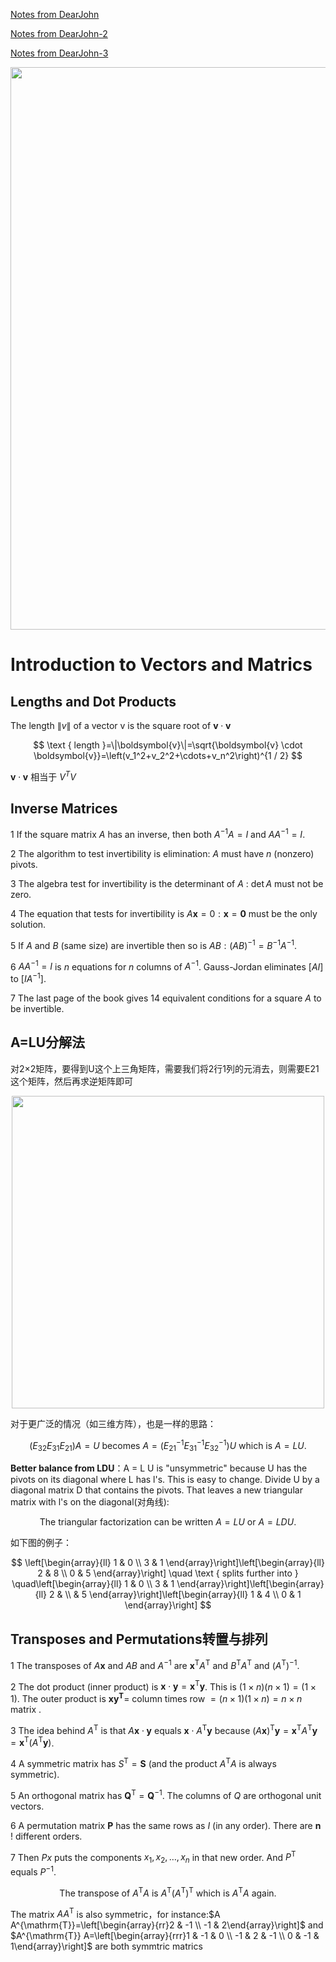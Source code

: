 <a href="https://dearjohnsonny.github.io/Notes-from-DearJohn/">Notes from DearJohn</a>

<a href="https://dearjohnsonny.github.io/Notes-from-DearJohn-2/">Notes from DearJohn-2</a>

<a href="https://dearjohnsonny.github.io/Notes-from-DearJohn-3/">Notes from DearJohn-3</a>

<div align=center>
<img src="https://user-images.githubusercontent.com/111955215/195361749-01b1343d-0dc6-497b-bbc1-1b0ae149ca5e.png" width="900">
</div>

# Introduction to Vectors and Matrics

## Lengths and Dot Products
The length $\|v\|$ of a vector v is the square root of $\boldsymbol{v} \cdot \boldsymbol{v}$ 

$$
\text { length }=\|\boldsymbol{v}\|=\sqrt{\boldsymbol{v} \cdot \boldsymbol{v}}=\left(v_1^2+v_2^2+\cdots+v_n^2\right)^{1 / 2}
$$

$\boldsymbol{v} \cdot \boldsymbol{v}$ 相当于 $V^T V$

## Inverse Matrices

1 If the square matrix $A$ has an inverse, then both $A^{-1} A=I$ and $A A^{-1}=I$.

2 The algorithm to test invertibility is elimination: $A$ must have $n$ (nonzero) pivots.

3 The algebra test for invertibility is the determinant of $A$ : $\operatorname{det} A$ must not be zero.

4 The equation that tests for invertibility is $A \boldsymbol{x}=0: \boldsymbol{x}=\mathbf{0}$ must be the only solution.

5 If $A$ and $B$ (same size) are invertible then so is $A B:(A B)^{-1}=B^{-1} A^{-1}$.

6 $A A^{-1}=I$ is $n$ equations for $n$ columns of $A^{-1}$. Gauss-Jordan eliminates $[A I]$ to $\left[I A^{-1}\right]$.

7 The last page of the book gives 14 equivalent conditions for a square $A$ to be invertible.

## A=LU分解法

对2×2矩阵，要得到U这个上三角矩阵，需要我们将2行1列的元消去，则需要E21这个矩阵，然后再求逆矩阵即可

<div align=center>
<img src="https://user-images.githubusercontent.com/111955215/195482901-fb755dad-6ca3-433e-a835-85b4726ac0de.png" width="500">
</div>

对于更广泛的情况（如三维方阵），也是一样的思路：

$$
\left(E_{32} E_{31} E_{21}\right) A=U \text { becomes } A=\left(E_{21}^{-1} E_{31}^{-1} E_{32}^{-1}\right) U \text { which is } A=L U \text {. }
$$

**Better balance from LDU**：A = L U is "unsymmetric" because U has the pivots on its diagonal where L has l's. This is easy to change. Divide U by a diagonal matrix D that contains the pivots. That leaves a new triangular matrix with l's on the diagonal(对角线): 

$$
\text { The triangular factorization can be written } A=L U \text { or } A=L D U \text {. }
$$

如下图的例子：

$$
\left[\begin{array}{ll}
1 & 0 \\
3 & 1
\end{array}\right]\left[\begin{array}{ll}
2 & 8 \\
0 & 5
\end{array}\right] \quad \text { splits further into } \quad\left[\begin{array}{ll}
1 & 0 \\
3 & 1
\end{array}\right]\left[\begin{array}{ll}
2 & \\
& 5
\end{array}\right]\left[\begin{array}{ll}
1 & 4 \\
0 & 1
\end{array}\right]
$$

## Transposes and Permutations转置与排列
1 The transposes of $A \boldsymbol{x}$ and $A B$ and $A^{-1}$ are $\boldsymbol{x}^{\mathrm{T}} A^{\mathrm{T}}$ and $B^{\mathrm{T}} A^{\mathrm{T}}$ and $\left(A^{\mathrm{T}}\right)^{-1}$.

2 The dot product (inner product) is $\boldsymbol{x} \cdot \boldsymbol{y}=\boldsymbol{x}^{\mathrm{T}} \boldsymbol{y}$. This is $(1 \times n)(n \times 1)=(1 \times 1)$. The outer product is $\boldsymbol{x} \boldsymbol{y}^{\mathbf{T}}=$ column times row $=(n \times 1)(1 \times n)=n \times n$ matrix .

3 The idea behind $A^{\mathrm{T}}$ is that $A \boldsymbol{x} \cdot \boldsymbol{y}$ equals $\boldsymbol{x} \cdot A^{\mathrm{T}} \boldsymbol{y}$ because $(A \boldsymbol{x})^{\mathrm{T}} \boldsymbol{y}=\boldsymbol{x}^{\mathrm{T}} A^{\mathrm{T}} \boldsymbol{y}=\boldsymbol{x}^{\mathrm{T}}\left(A^{\mathrm{T}} \boldsymbol{y}\right)$.

4 A symmetric matrix has $S^{\mathrm{T}}=\boldsymbol{S}$ (and the product $A^{\mathrm{T}} A$ is always symmetric).

5 An orthogonal matrix has $\boldsymbol{Q}^{\mathrm{T}}=\boldsymbol{Q}^{-1}$. The columns of $Q$ are orthogonal unit vectors.

6 A permutation matrix $\boldsymbol{P}$ has the same rows as $I$ (in any order). There are $\boldsymbol{n}$ ! different orders.

7 Then $P x$ puts the components $x_1, x_2, \ldots, x_n$ in that new order. And $P^{\mathrm{T}}$ equals $P^{-1}$.

$$
\text { The transpose of } A^{\mathrm{T}} A \text { is } A^{\mathrm{T}}\left(A^{\mathrm{T}}\right)^{\mathrm{T}} \text { which is } A^{\mathrm{T}} A \text { again. }
$$

The matrix $A A^{\mathrm{T}}$ is also symmetric，for instance:$A A^{\mathrm{T}}=\left[\begin{array}{rr}2 & -1 \\ -1 & 2\end{array}\right]$ and $A^{\mathrm{T}} A=\left[\begin{array}{rrr}1 & -1 & 0 \\ -1 & 2 & -1 \\ 0 & -1 & 1\end{array}\right]$ are both symmtric matrics
